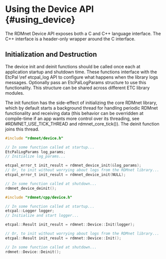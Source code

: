 # Using the Device API                                          {#using_device}

The RDMnet Device API exposes both a C and C++ language interface. The C++
interface is a header-only wrapper around the C interface.

<!-- LANGUAGE_SELECTOR -->

## Initialization and Destruction

The device init and deinit functions should be called once each at application startup and shutdown
time. These functions interface with the EtcPal \ref etcpal_log API to configure what happens when
the library logs messages. Optionally pass an EtcPalLogParams structure to use this functionality.
This structure can be shared across different ETC library modules.

The init function has the side-effect of initializing the core RDMnet library, which by default
starts a background thread for handling periodic RDMnet functionality and receiving data (this
behavior can be overridden at compile-time if an app wants more control over its threading, see
#RDMNET_USE_TICK_THREAD and rdmnet_core_tick()). The deinit function joins this thread.

<!-- CODE_BLOCK_START -->
```c
#include "rdmnet/device.h"

// In some function called at startup...
EtcPalLogParams log_params;
// Initialize log_params...

etcpal_error_t init_result = rdmnet_device_init(&log_params);
// Or, to init without worrying about logs from the RDMnet library...
etcpal_error_t init_result = rdmnet_device_init(NULL);

// In some function called at shutdown...
rdmnet_device_deinit();
```
<!-- CODE_BLOCK_MID -->
```cpp
#include "rdmnet/cpp/device.h"

// In some function called at startup...
etcpal::Logger logger;
// Initialize and start logger...

etcpal::Result init_result = rdmnet::Device::Init(logger);

// Or, to init without worrying about logs from the RDMnet library...
etcpal::Result init_result = rdmnet::Device::Init();

// In some function called at shutdown...
rdmnet::Device::Deinit();
```
<!-- CODE_BLOCK_END -->
